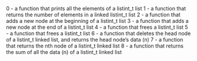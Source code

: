 0 - a function that prints all the elements of a listint_t list
1 - a function that returns the number of elements in a linked listint_t list
2 - a function that adds a new node at the beginning of a listint_t list
3 - a function that adds a new node at the end of a listint_t list
4 - a function that frees a listint_t list
5 - a function that frees a listint_t list
6 - a function that deletes the head node of a listint_t linked list, and returns the head node’s data (n)
7 - a function that returns the nth node of a listint_t linked list
8 - a function that returns the sum of all the data (n) of a listint_t linked list
